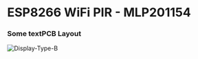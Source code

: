 # ESP8266 WiFi PIR - MLP201154
### Some textPCB Layout
![Display-Type-B](https://github.com/Mottramlabs/4-Channel-Mains-Current-Sensor/blob/master/PCB%20and%20CT.jpg?raw=true)

